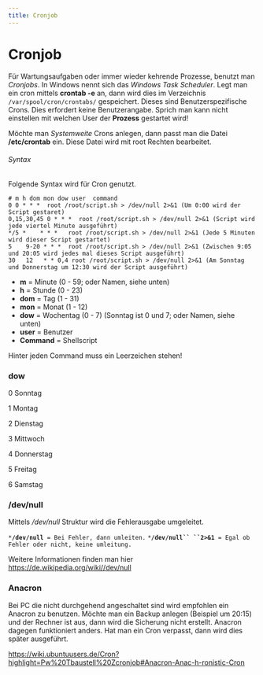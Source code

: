 ```yaml
---
title: Cronjob
---
```


# Cronjob

Für Wartungsaufgaben oder immer wieder kehrende Prozesse, benutzt man
*Cronjobs*. In Windows nennt sich das *Windows Task Scheduler*. Legt man
ein cron mittels **crontab -e** an, dann wird dies im Verzeichnis
`/var/spool/cron/crontabs/` gespeichert. Dieses sind Benutzerspezifische
Crons. Dies erfordert keine Benutzerangabe. Sprich man kann nicht
einstellen mit welchen User der **Prozess** gestartet wird!

Möchte man *Systemweite* Crons anlegen, dann passt man die Datei
**/etc/crontab** ein. Diese Datei wird mit root Rechten bearbeitet.

###### Syntax

Folgende Syntax wird für Cron genutzt.

    # m h dom mon dow user  command
    0 0 * * *  root /root/script.sh > /dev/null 2>&1 (Um 0:00 wird der Script gestaret)
    0,15,30,45 0 * * *  root /root/script.sh > /dev/null 2>&1 (Script wird jede viertel Minute ausgeführt)
    */5 *    * * *   root /root/script.sh > /dev/null 2>&1 (Jede 5 Minuten wird dieser Script gestartet)
    5    9-20 * * *  root /root/script.sh > /dev/null 2>&1 (Zwischen 9:05 und 20:05 wird jedes mal dieses Script ausgeführt)
    30   12   * * 0,4 root /root/script.sh > /dev/null 2>&1 (Am Sonntag und Donnerstag um 12:30 wird der Script ausgeführt)

-   **m** = Minute (0 - 59; oder Namen, siehe unten)
-   **h** = Stunde (0 - 23)
-   **dom** = Tag (1 - 31)
-   **mon** = Monat (1 - 12)
-   **dow** = Wochentag (0 - 7) (Sonntag ist 0 und 7; oder Namen, siehe
    unten)
-   **user** = Benutzer
-   **Command** = Shellscript

Hinter jeden Command muss ein Leerzeichen stehen!

### dow

0 Sonntag

1 Montag

2 Dienstag

3 Mittwoch

4 Donnerstag

5 Freitag

6 Samstag

### /dev/null

Mittels */dev/null* Struktur wird die Fehlerausgabe umgeleitet.

` * `**`/dev/null`**` = Bei Fehler, dann umleiten.`
` * `**`/dev/null`` ``2>&1`**` = Egal ob Fehler oder nicht, keine umleitung.`

Weitere Informationen finden man hier
<https://de.wikipedia.org/wiki//dev/null>

### Anacron

Bei PC die nicht durchgehend angeschaltet sind wird empfohlen ein
Anacron zu benutzen. Möchte man ein Backup anlegen (Beispiel um 20:15)
und der Rechner ist aus, dann wird die Sicherung nicht erstellt. Anacron
dagegen funktioniert anders. Hat man ein Cron verpasst, dann wird dies
später ausgeführt.

<https://wiki.ubuntuusers.de/Cron?highlight=Pw%20Tbaustell%20Zcronjob#Anacron-Anac-h-ronistic-Cron>
